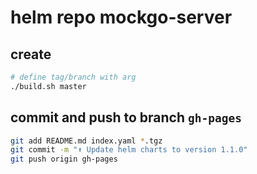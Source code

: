 # helm repo mockgo-server

## create

```bash
# define tag/branch with arg
./build.sh master
```

## commit and push to branch `gh-pages`

```bash
git add README.md index.yaml *.tgz
git commit -m "⬆️ Update helm charts to version 1.1.0"
git push origin gh-pages
```
